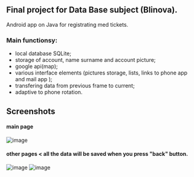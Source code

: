 ## Final project for Data Base subject (Blinova). 
Android app on Java for registrating med tickets. 
### Main functionsy: 
- local database SQLite;
- storage of account, name surname and account picture;
- google api(map);
- various interface elements (pictures storage, lists, links to phone app and mail app );
- transfering data from previous frame to current;
- adaptive to phone rotation.
## Screenshots
#### main page
![image](https://user-images.githubusercontent.com/53793144/188570865-9296fe19-bd99-4764-8756-7a38b5e69ee3.png)
#### other pages < all the data will be saved when you press "back" button.
![image](https://user-images.githubusercontent.com/53793144/218095615-845e50fc-1306-42b8-8568-e3cff07ad88d.png)
![image](https://user-images.githubusercontent.com/53793144/218095480-815ccb9c-e29b-492d-b3e7-3a530e0941d1.png)
